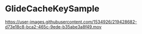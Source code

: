 # GlideCacheKeySample

https://user-images.githubusercontent.com/1534926/219428682-d73e18c8-bca2-465c-9ede-b35abe3a8f49.mov
